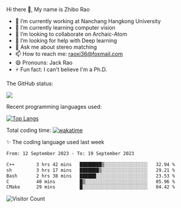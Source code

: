 Hi there 👋, My name is Zhibo Rao
- 🔭 I’m currently working at Nanchang Hangkong University
- 🌱 I’m currently learning computer vision
- 👯 I’m looking to collaborate on Archaic-Atom
- 🤔 I’m looking for help with Deep learning
- 💬 Ask me about stereo matching
- 📫 How to reach me: raoxi36@foxmail.com
- 😄 Pronouns: Jack Rao
- ⚡ Fun fact: I can't believe I'm a Ph.D.

The GitHub status:

![](https://github-readme-stats.vercel.app/api?username=ZhiboRao)

Recent programming languages used:

[![Top Langs](https://github-readme-stats.vercel.app/api/top-langs/?username=ZhiboRao&layout=compact)](https://github.com/anuraghazra/github-readme-stats)

Total coding time: [![wakatime](https://wakatime.com/badge/user/51ec5ec7-4742-4243-9eea-732ade32c0b7.svg)](https://wakatime.com/@51ec5ec7-4742-4243-9eea-732ade32c0b7)

✨ The coding language used last week 
<!--START_SECTION:waka-->

```txt
From: 12 September 2023 - To: 19 September 2023

C++        3 hrs 42 mins   ████████▒░░░░░░░░░░░░░░░░   32.94 %
sh         3 hrs 17 mins   ███████▒░░░░░░░░░░░░░░░░░   29.21 %
Bash       2 hrs 38 mins   ██████░░░░░░░░░░░░░░░░░░░   23.53 %
C          40 mins         █▒░░░░░░░░░░░░░░░░░░░░░░░   05.96 %
CMake      29 mins         █░░░░░░░░░░░░░░░░░░░░░░░░   04.42 %
```

<!--END_SECTION:waka-->

![Visitor Count](https://profile-counter.glitch.me/Raohaocheng/count.svg)
